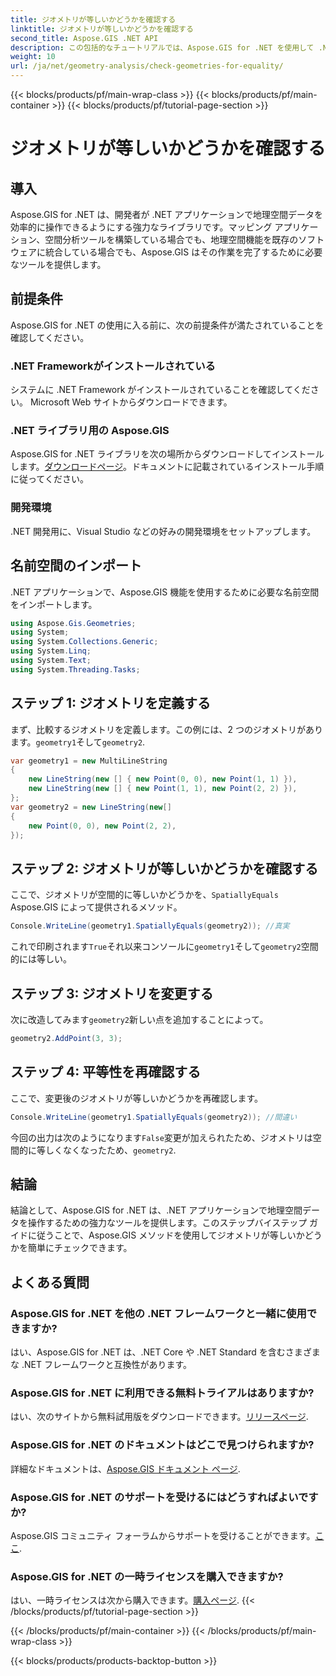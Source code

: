 ```yaml
---
title: ジオメトリが等しいかどうかを確認する
linktitle: ジオメトリが等しいかどうかを確認する
second_title: Aspose.GIS .NET API
description: この包括的なチュートリアルでは、Aspose.GIS for .NET を使用して .NET アプリケーション内のジオメトリが等しいかどうかをチェックする方法を学びます。
weight: 10
url: /ja/net/geometry-analysis/check-geometries-for-equality/
---
```


{{< blocks/products/pf/main-wrap-class >}}
{{< blocks/products/pf/main-container >}}
{{< blocks/products/pf/tutorial-page-section >}}

# ジオメトリが等しいかどうかを確認する

## 導入
Aspose.GIS for .NET は、開発者が .NET アプリケーションで地理空間データを効率的に操作できるようにする強力なライブラリです。マッピング アプリケーション、空間分析ツールを構築している場合でも、地理空間機能を既存のソフトウェアに統合している場合でも、Aspose.GIS はその作業を完了するために必要なツールを提供します。
## 前提条件
Aspose.GIS for .NET の使用に入る前に、次の前提条件が満たされていることを確認してください。
### .NET Frameworkがインストールされている
システムに .NET Framework がインストールされていることを確認してください。 Microsoft Web サイトからダウンロードできます。
### .NET ライブラリ用の Aspose.GIS
 Aspose.GIS for .NET ライブラリを次の場所からダウンロードしてインストールします。[ダウンロードページ](https://releases.aspose.com/gis/net/)。ドキュメントに記載されているインストール手順に従ってください。
### 開発環境
.NET 開発用に、Visual Studio などの好みの開発環境をセットアップします。

## 名前空間のインポート
.NET アプリケーションで、Aspose.GIS 機能を使用するために必要な名前空間をインポートします。
```csharp
using Aspose.Gis.Geometries;
using System;
using System.Collections.Generic;
using System.Linq;
using System.Text;
using System.Threading.Tasks;
```

## ステップ 1: ジオメトリを定義する
まず、比較するジオメトリを定義します。この例には、2 つのジオメトリがあります。`geometry1`そして`geometry2`.
```csharp
var geometry1 = new MultiLineString
{
    new LineString(new [] { new Point(0, 0), new Point(1, 1) }),
    new LineString(new [] { new Point(1, 1), new Point(2, 2) }),
};
var geometry2 = new LineString(new[]
{
    new Point(0, 0), new Point(2, 2),
});
```
## ステップ 2: ジオメトリが等しいかどうかを確認する
ここで、ジオメトリが空間的に等しいかどうかを、`SpatiallyEquals` Aspose.GIS によって提供されるメソッド。
```csharp
Console.WriteLine(geometry1.SpatiallyEquals(geometry2)); //真実
```
これで印刷されます`True`それ以来コンソールに`geometry1`そして`geometry2`空間的には等しい。
## ステップ 3: ジオメトリを変更する
次に改造してみます`geometry2`新しい点を追加することによって。
```csharp
geometry2.AddPoint(3, 3);
```
## ステップ 4: 平等性を再確認する
ここで、変更後のジオメトリが等しいかどうかを再確認します。
```csharp
Console.WriteLine(geometry1.SpatiallyEquals(geometry2)); //間違い
```
今回の出力は次のようになります`False`変更が加えられたため、ジオメトリは空間的に等しくなくなったため、`geometry2`.

## 結論
結論として、Aspose.GIS for .NET は、.NET アプリケーションで地理空間データを操作するための強力なツールを提供します。このステップバイステップ ガイドに従うことで、Aspose.GIS メソッドを使用してジオメトリが等しいかどうかを簡単にチェックできます。
## よくある質問
### Aspose.GIS for .NET を他の .NET フレームワークと一緒に使用できますか?
はい、Aspose.GIS for .NET は、.NET Core や .NET Standard を含むさまざまな .NET フレームワークと互換性があります。
### Aspose.GIS for .NET に利用できる無料トライアルはありますか?
はい、次のサイトから無料試用版をダウンロードできます。[リリースページ](https://releases.aspose.com/).
### Aspose.GIS for .NET のドキュメントはどこで見つけられますか?
詳細なドキュメントは、[Aspose.GIS ドキュメント ページ](https://reference.aspose.com/gis/net/).
### Aspose.GIS for .NET のサポートを受けるにはどうすればよいですか?
Aspose.GIS コミュニティ フォーラムからサポートを受けることができます。[ここ](https://forum.aspose.com/c/gis/33).
### Aspose.GIS for .NET の一時ライセンスを購入できますか?
はい、一時ライセンスは次から購入できます。[購入ページ](https://purchase.aspose.com/temporary-license/).
{{< /blocks/products/pf/tutorial-page-section >}}

{{< /blocks/products/pf/main-container >}}
{{< /blocks/products/pf/main-wrap-class >}}

{{< blocks/products/products-backtop-button >}}
